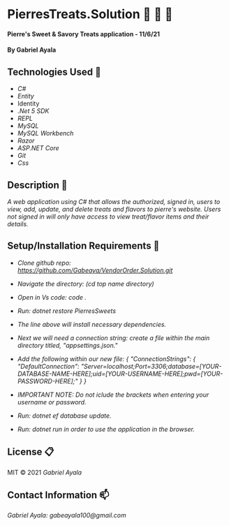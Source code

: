 # PierresTreats.Solution :cupcake:	:pie:	:lollipop:	
#### Pierre's Sweet & Savory Treats application - 11/6/21 


#### By Gabriel Ayala

## Technologies Used :floppy_disk:
* _C#_
* _Entity_
* Identity
* _.Net 5 SDK_
* _REPL_
* _MySQL_
* _MySQL Workbench_
* _Razor_
* _ASP.NET Core_
* _Git_
* _Css_



## Description :page_with_curl:
_A web application using C# that allows the authorized, signed in, users to view, add, update, and delete treats and flavors to pierre's website. Users not signed in will only have access to view treat/flavor items and their details._

## Setup/Installation Requirements :triangular_ruler:

* _Clone github repo: https://github.com/Gabeaya/VendorOrder.Solution.git_
* _Navigate the directory: (cd top name directory)_
* _Open in Vs code: code ._
* _Run: dotnet restore PierresSweets_
* _The line above will install necessary dependencies._
* _Next we will need a connection string: create a file within the main directory titled, "appsettings.json."_
* _Add the following within our new file: {
    "ConnectionStrings": {
        "DefaultConnection": "Server=localhost;Port=3306;database=[YOUR-DATABASE-NAME-HERE];uid=[YOUR-USERNAME-HERE];pwd=[YOUR-PASSWORD-HERE];"
    }
}_
* _IMPORTANT NOTE: Do not iclude the brackets when entering your username or password._

* _Run: dotnet ef database update._

* _Run: dotnet run in order to use the application in the browser._


## License :clipboard:
MIT &copy; 2021 _Gabriel Ayala_
## Contact Information :mailbox:

_Gabriel Ayala:
gabeayala100@gmail.com_